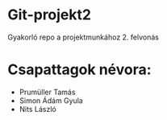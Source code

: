 # Git-projekt2
Gyakorló repo a projektmunkához 2. felvonás

# Csapattagok névora:
- Prumüller Tamás
- Simon Ádám Gyula
- Nits László
